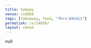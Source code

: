 ```yaml
---
title: Subway
venue: v14056
tags: [takeaway, food, "fhrs:695411"]
permalink: /v/14056/
layout: venue
---
```

null